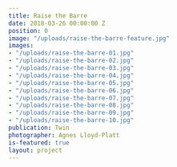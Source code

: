 ```yaml
---
title: Raise the Barre
date: 2018-03-26 00:00:00 Z
position: 0
image: "/uploads/raise-the-barre-feature.jpg"
images:
- "/uploads/raise-the-barre-01.jpg"
- "/uploads/raise-the-barre-02.jpg"
- "/uploads/raise-the-barre-03.jpg"
- "/uploads/raise-the-barre-04.jpg"
- "/uploads/raise-the-barre-05.jpg"
- "/uploads/raise-the-barre-06.jpg"
- "/uploads/raise-the-barre-07.jpg"
- "/uploads/raise-the-barre-08.jpg"
- "/uploads/raise-the-barre-09.jpg"
- "/uploads/raise-the-barre-10.jpg"
publication: Twin
photographer: Agnes Lloyd-Platt
is-featured: true
layout: project
---
```



